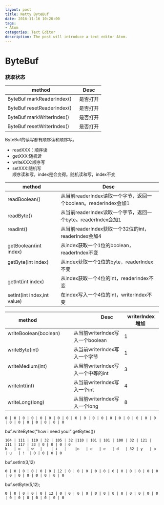 ```yaml
---
layout: post
title: Netty ByteBuf
date: 2016-11-16 10:20:00
tags:
- Atom
categories: Text Editor
description: The post will introduce a text editor Atom.
---
```




# ByteBuf
### 获取状态

|          method                      |                      Desc                    |
| ------------------------------------ | -------------------------------------------- |
| ByteBuf markReaderIndex()            | 是否打开                                      |
| ByteBuf resetReaderIndex()           | 是否打开                                      |
| ByteBuf markWriterIndex()            | 是否打开                                      |
| ByteBuf resetWriterIndex()           | 是否打开                                      |



ByteBuf的读写都有顺序读和顺序写。
* readXXX：顺序读
* getXXX:随机读
* writeXXX:顺序写
* setXXX:随机写             
顺序读和写，index是会变得。随机读和写，index不变

|          method                          |                      Desc                                                |
| ---------------------------------------- | ------------------------------------------------------------------------ |
| readBoolean()                            | 从当前readerIndex读取一个字节，返回一个boolean。readerIndex会加1               |
| readByte()                               | 从当前readerIndex读取一个字节，返回一个byte。readerIndex会加1                  |
| readInt()                                | 从当前readerIndex获取一个32位的int，readerIndex会加4                         |
| getBoolean(int index)                    | 从index获取一个1位的boolean，readerIndex不变                                |
| getByte(int index)                       | 从index获取一个1位的byte，readerIndex不变                                   |
| getInt(int index)                        | 从index获取一个4位的int，readerIndex不变                                   |
| setInt(int index,int value)              | 在index写入一个4位的int，writerIndex不变                                   |


|          method                          |                      Desc         |  writerIndex增加 |
| ---------------------------------------- | --------------------------------- | ---------------- |
| writeBoolean(boolean)                    | 从当前writerIndex写入一个boolean     | 1               |
| writeByte(int)                           | 从当前writerIndex写入一个字节        | 1                |
| writeMedium(int)                         | 从当前writerIndex写入一个中等的int   | 3                |
| writeInt(int)                            | 从当前writerIndex写入一个int        | 4                 |
| writeLong(long)                          | 从当前writerIndex写入一个long       | 8                 |


```text
0 | 0 | 0 | 0 | 0 | 0 | 0 | 0 | 0 | 0 | 0 | 0 | 0 | 0 | 0 | 0 | 0 | 0 | 0 | 0 | 0 | 0 | 0 | 0 | 0
```

buf.writeBytes("how i need you!".getBytes())

```text
104 | 111 | 119 | 32 | 105 | 32 |110 | 101 | 101 | 100 | 32 | 121 | 111 | 117 | 33 | 0 | 0 | 0 | 0 
h   | o   | w   |    | i   |    |n   | e   | e   | d   | 32 | y   | o   | u   | !  | 0 | 0 | 0 | 0 
```


buf.setInt(3,12)
```text
0 | 0 | 0 | 0 | 0 | 0 | 12 | 0 | 0 | 0 | 0 | 0 | 0 | 0 | 0 | 0 | 0 | 0 | 0 | 0 | 0 | 0 | 0 | 0 | 0
```
buf.setByte(5,12);
```text
0 | 0 | 0 | 0 | 0 | 12 | 0 | 0 | 0 | 0 | 0 | 0 | 0 | 0 | 0 | 0 | 0 | 0 | 0 | 0 | 0 | 0 | 0 | 0 | 0
```

